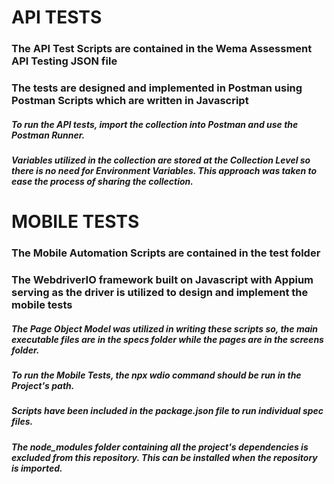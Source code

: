 # API TESTS
### The API Test Scripts are contained in the Wema Assessment API Testing JSON file
### The tests are designed and implemented in Postman using Postman Scripts which are written in Javascript

##### To run the API tests, import the collection into Postman and use the Postman Runner.
##### Variables utilized in the collection are stored at the Collection Level so there is no need for Environment Variables. This approach was taken to ease the process of sharing the collection.

# MOBILE TESTS
### The Mobile Automation Scripts are contained in the test folder
### The WebdriverIO framework built on Javascript with Appium serving as the driver is utilized to design and implement the mobile tests

##### The Page Object Model was utilized in writing these scripts so, the main executable files are in the specs folder while the pages are in the screens folder.
##### To run the Mobile Tests, the npx wdio command should be run in the Project's path.
##### Scripts have been included in the package.json file to run individual spec files.
##### The node_modules folder containing all the project's dependencies is excluded from this repository. This can be installed when the repository is imported.
